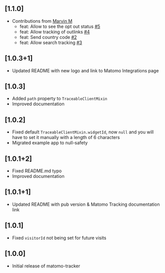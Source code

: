 ## [1.1.0]

* Contributions from [Marvin M](https://github.com/M123-dev)
    * feat: Allow to see the opt out status [#5](https://github.com/Floating-Dartists/matomo-tracker/pull/5)
    * feat: Allow tracking of outlinks [#4](https://github.com/Floating-Dartists/matomo-tracker/pull/4)
    * feat: Send country code [#2](https://github.com/Floating-Dartists/matomo-tracker/pull/2)
    * feat: Allow search tracking [#3](https://github.com/Floating-Dartists/matomo-tracker/pull/3)

## [1.0.3+1]

* Updated README with new logo and link to Matomo Integrations page

## [1.0.3]

* Added `path` property to `TraceableClientMixin`
* Improved documentation

## [1.0.2]

* Fixed default `TraceableClientMixin.widgetId`, now `null` and you will have to set it manually with a length of 6 characters
* Migrated example app to null-safety

## [1.0.1+2]

* Fixed README.md typo
* Improved documentation

## [1.0.1+1]

* Updated README with pub version & Matomo Tracking documentation link

## [1.0.1]

* Fixed `visitorId` not being set for future visits

## [1.0.0]

* Initial release of matomo-tracker
